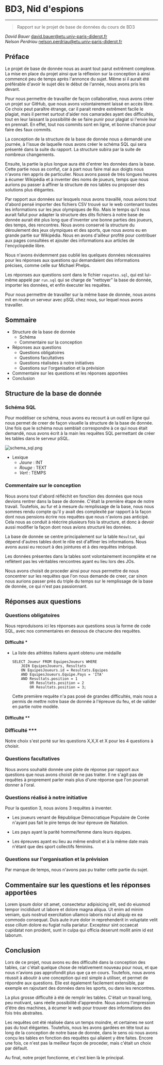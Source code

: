 # BD3, Nid d'espions
---
> Rapport sur le projet de base de données du cours de BD3

_David Bauer_ david.bauer@etu.univ-paris-diderot.fr  
_Nelson Perdriau_ nelson.perdriau@etu.univ-paris-diderot.fr


## Préface

Le projet de base de donnée nous as avant tout parut extrêment complexe. La mise en place du projet ainsi que la réflexion sur la conception à ainsi commencé peu de temps après l'annonce du sujet. Même si il aurait été préférable d'avoir le sujet dès le début de l'année, nous avons pris les devant.

Pour nous permettre de travailler de façon collaborative, nous avons créer un projet sur GitHub, que nous avons volontairement laissé en accès libre. Ce choix peut paraître étrange, car il parait rendre extrêment facile le plagiat, mais il permet surtout d'aider nos camarades ayant des difficultés, tout en leur laissant la possibilité de se faire punir pour plagiat si l'envie leur en prennait. En effet, tout nos commits sont en ligne, et bonne chance pour faire des faux commits.

La conception de la structure de la base de donnée nous a demandé une journée, à l'issue de laquelle nous avons créer le schéma SQL qui sera présenté dans la suite du rapport. La structure subira par la suite de nombreux changements.

Ensuite, la partie la plus longue aura été d'entrer les données dans la base. Cette partie nous as confut, car à part nous faire mal aux doigts nous n'avons rien appris de particulier. Nous avons passé de très longues heures à écumer Wikipédia et à inventer des noms de joueurs, temps que nous aurions pu passer à affiner la structure de nos tables ou proposer des solutions plus élégantes.

Par rapport aux données sur lesquels nous avons travaillé, nous avions tout d'abord pensé importer des fichiers CSV trouvé sur le web contenant toutes les informations sur les jeux olympiques de Rio. Mais le temps qu'il nous aurait fallut pour adapter la structure des dits fichiers à notre base de donnée aurait été plus long que d'inventer une bonne parties des joueurs, des temps, des rencontres. Nous avons conservé la structure du déroulement des jeux olympiques et des sports, que nous avons eu en grande partie sur Wikipédia. Nous en avons d'ailleur profité pour contribuer aux pages consultées et ajouter des informations aux articles de l'encyclopédie libre.

Nous n'avons évidemment pas oublié les quelques données nécessaires pour les réponses aux questions qui demandaient des informations précises, comme celle sur Michael Phelps.

Les réponses aux questions sont dans le fichier `requetes.sql`, qui est lui-même appelé par `run.sql` qui se charge de "nettoyer" la base de donnée, importer les données, et enfin éxecuter les requêtes.

Pour nous permettre de travailler sur la même base de donnée, nous avons mit en route un serveur avec pSQL chez nous, sur lequel nous avons travailler.

## Sommaire

* Structure de la base de donnée
	* Schéma
	* Commentaire sur la conception
* Réponses aux questions
	* Questions obligatoires
	* Questions facultatives
	* Questions réalisées à notre initiatives
	* Questions sur l'organisation et la prévision
* Commentaire sur les questions et les réponses apportées
* Conclusion


## Structure de la base de donnée

### Schéma SQL

Pour modéliser ce schéma, nous avons eu recourt à un outil en ligne qui nous permet de creer de façon visuelle la structure de la base de donnée. Une fois que le schéma nous semblait correspondre à ce qui nous était demandé, nous avons écrit à la main les requêtes SQL permettant de créer les tables dans le serveur pSQL.

![schema_sql.png](schema_sql.png)


* Lexique
	* *Jaune* : INT
	* *Rouge* : TEXT
	* *Vert* : TEMPS

### Commentaire sur le conception

Nous avons tout d'abord réfléchit en fonction des données que nous devions rentrer dans la base de donnée. C'était la première étape de notre travail. Toutefois, au fur et à mesure du remplissage de la base, nous nous sommes rendu compte qu'il y avait des complexité par rapport à la façon dont nous pensions écrire nos requêtes que nous n'avions pas anticipé. Cela nous as conduit à réécrire plusieurs fois la structure, et donc à devoir aussi modifier la façon dont nous avions structuré les données.

La base de donnée se centre principalement sur la table `Résultat`, qui dépend d'autres tables dont le rôle est d'affiner les informations. Nous avons aussi eu recourt à des jointures et à des requêtes imbriqué.

Les données présentes dans la tables sont volontairement incomplète et ne reflètent pas les véritables rencontres ayant eu lieu lors des JOs.

Nous avons choisit de proceder ainsi pour nous permettre de nous concentrer sur les requêtes que l'on nous demande de creer, car sinon nous aurions passer près du triple du temps sur le remplissage de la base de donnée, ce qui n'est pas passionnant.

## Réponses aux questions

### Questions obligatoires

Nous reproduisons ici les réponses aux questions sous la forme de code SQL, avec nos commentaires en dessous de chacune des requêtes.


#### Difficulté *
* La liste des athlètes italiens ayant obtenu une médaille
	```
	SELECT Joueur FROM EquipesJoueurs WHERE
		JOIN EquipesJoueurs, Resultats
		ON EquipesJoueurs.id = Resultats.Equipes
		AND EquipesJoueurs.Equipe.Pays = 'ITA'
		AND Resultats.position = 1
			OR Resultats.position = 2
			OR Resultats.position = 3;
	```

	Cette première requête n'a pas posé de grandes difficultés, mais nous a permis de mettre notre base de donnée à l'épreuve du feu, et de valider en partie notre modèle.

<!-- Finir les questions -->

#### Difficulté **

### Difficulté ***

Notre choix s'est porté sur les questions X,X,X et X pour les 4 questions à choisir.

### Questions facultatives

Nous avons souhaité donnée une piste de réponse par rapport aux questions que nous avons choisit de ne pas traiter. Il ne s'agit pas de requêtes à proprement parler mais plus d'une réponse que l'on pourrait donner à l'oral.


### Questions réalisé à notre initiative

Pour la question 3, nous avions 3 requêtes à inventer.

* Les joueurs venant de République Démocratique Populaire de Corée n'ayant pas fait le pire temps de leur épreuve de Natation.

* Les pays ayant la parité homme/femme dans leurs équipes.

* Les épreuves ayant eu lieu au même endroit et à la même date mais n'étant que des sport collectifs féminins.

### Questions sur l'organisation et la prévision

Par manque de temps, nous n'avons pas pu traiter cette partie du sujet.


## Commentaire sur les questions et les réponses apportées

Lorem ipsum dolor sit amet, consectetur adipisicing elit, sed do eiusmod tempor incididunt ut labore et dolore magna aliqua. Ut enim ad minim veniam, quis nostrud exercitation ullamco laboris nisi ut aliquip ex ea commodo consequat. Duis aute irure dolor in reprehenderit in voluptate velit esse cillum dolore eu fugiat nulla pariatur. Excepteur sint occaecat cupidatat non proident, sunt in culpa qui officia deserunt mollit anim id est laborum.


## Conclusion

Lors de ce projet, nous avons eu des difficulté dans la conception des tables, car c'était quelque chose de relativement nouveau pour nous, et que nous n'avions pas approfondit plus que ça en cours. Toutefois, nous avons réussit à aboutir à une conception qui est simple à utiliser, et permet de répondre aux questions. Elle est également facilement extensible, par exemple en rajoutant des données dans les sports, ou dans les rencontres.

La plus grosse difficulté à été de remplir les tables. C'était un travail long, peu motivant, sans réelle possibilité d'apprendre. Nous avions l'impression d'être des machines, à écumer le web pour trouver des informations des fois très abstraites.

Les requêtes ont été réalisée dans un temps moindre, et certaines ne sont pas du tout élégantes. Toutefois, nous les avons gardées en tête tout au long de la conception de notre base de donnée, dans le sens où nous avons conçu les tables en fonction des requêtes qui allaient y être faites. Encore une fois, ce n'est pas la meilleur façon de proceder, mais c'était un choix par défault.

Au final, notre projet fonctionne, et c'est bien là le principal.
